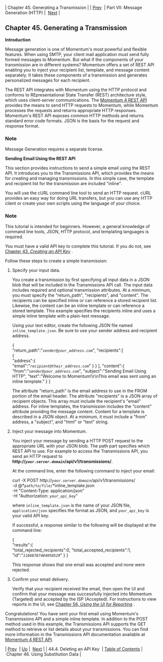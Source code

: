 | Chapter 45. Generating a Transmission |
| [Prev](web-ui.apikeys.delete)  | Part VII. Message Generation (HTTP) |  [Next](substitution_data) |

## Chapter 45. Generating a Transmission

**Introduction**

Message generation is one of Momentum's most powerful and flexible features. When using SMTP, your client mail application must send fully formed messages to Momentum. But what if the components of your transmission are in different systems? Momentum offers a set of REST API enabling you to inject your recipient list, template, and message content separately. It takes these components of a transmission and generates personalized messages for each recipient.

The REST API integrates with Momentum using the HTTP protocol and conforms to REpresentational State Transfer (REST) architecture style, which uses client-server communications. The [Momentum 4 REST API](https://support.messagesystems.com/docs/web-rest/v1_index.html) provides the means to send HTTP requests to Momentum, while Momentum processes the requests and returns appropriate HTTP responses. Momentum's REST API exposes common HTTP methods and returns standard error code formats. JSON is the basis for the request and response format.

### Note

Message Generation requires a separate license.

**Sending Email Using the REST API** 

This section provides instructions to send a simple email using the REST API. It introduces you to the Transmissions API, which provides the means for creating and managing transmissions. In this simple case, the template and recipient list for the transmission are included "inline".

You will use the cURL command line tool to send an HTTP request. cURL provides an easy way for doing URL transfers, but you can use any HTTP client or create your own scripts using the language of your choice.

### Note

This tutorial is intended for beginners. However, a general knowledge of command line tools, JSON, HTTP protocol, and templating languages is required.

You must have a valid API key to complete this tutorial. If you do not, see [Chapter 43, *Creating an API Key*](create_apikey "Chapter 43. Creating an API Key") .

Follow these steps to create a simple transmission:

1.  Specify your input data.

    You create a transmission by first specifying all input data in a JSON blob that will be included in the Transmissions API call. The input data includes required and optional transmission attributes. At a minimum, you must specify the "return_path", "recipients", and "content". The recipients can be specified inline or can reference a stored recipient list. Likewise, the content can be an inline template or can reference a stored template. This example specifies the recipients inline and uses a simple inline template with a plain-text message.

    Using your text editor, create the following JSON file named `inline_template.json`. Be sure to use your sender address and recipient address.

    {  
       "return_path":"*`sender@your_address.com`*",
       "recipients":[  
          {  
             "address":{  
                "email":"*`recipient@their_address.com`*"
             }
          }
       ],
       "content":{  
          "from":"*`sender@your_address.com`*",
          "subject":"Sending Email Using HTTP",
          "text":"Welcome to Momentum!\r\nThis email was sent using an inline template."
       }
    }

    The attribute "return_path" is the email address to use in the FROM portion of the email header. The attribute "recipients" is a JSON array of recipient objects. This array must include the recipient's "email" address. For inline templates, the transmission includes the "content" attribute providing the message content. Content for a template is described in a JSON object. At a minimum, it must include a "from" address, a "subject", and "html" or "text" string.

2.  Inject your message into Momentum.

    You inject your message by sending a HTTP POST request to the appropriate URL with your JSON blob. The path part specifies which REST API to use. For example to access the Transmissions API, you send an HTTP request to **http://*`your.server.domain`*/api/v1/transmissions/**.

    At the command line, enter the following command to inject your email:

    curl -X POST http://*`your.server.domain`*/api/v1/transmissions/ \
    -d @*`path/to/file/`*inline_template.json \
    -H "Content-Type: application/json" \
    -H "Authorization: *`your_api_key`*"

    where `inline_template.json` is the name of your JSON file, `application/json` specifies the format as JSON, and *`your_api_key`* is your valid API key.

    If successful, a response similar to the following will be displayed at the command line:

    {  
       "results":{  
          "total_rejected_recipients":0,
          "total_accepted_recipients":1,
          "id":"*`11668787484950529`*"
       }
    }

    This response shows that one email was accepted and none were rejected.

3.  Confirm your email delivery.

    Verify that your recipient received the email, then open the UI and confirm that your message was successfully injected into Momentum (Targeted) and accepted by the ISP (Accepted). For instructions to view reports in the UI, see [Chapter 56, *Using the UI for Reporting*](reporting_ui "Chapter 56. Using the UI for Reporting") .

Congratulations! You have sent your first email using Momentum's Transmissions API and a simple inline template. In addition to the POST method used in this example, the Transmissions API supports the GET method to retrieve or list details about your transmissions. You can find more information in the Transmissions API documentation available at [Momentum 4 REST API](https://support.messagesystems.com/docs/web-rest/v1_index.html).

| [Prev](web-ui.apikeys.delete)  | [Up](p.http_rest) |  [Next](substitution_data) |
| 44.4. Deleting an API Key  | [Table of Contents](index) |  Chapter 46. Using Substitution Data |

